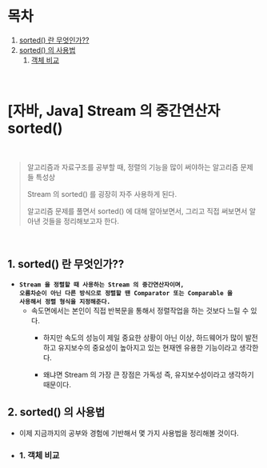 # 목차

1. [sorted() 란 무엇인가??](#1-sorted-란-무엇인가) <br/>
2. [sorted() 의 사용법](#2-sorted-의-사용법) <br/>
    1. [객체 비교](#1-객체-비교) <br/>

<br/>

# [자바, Java] Stream 의 중간연산자 sorted()

<br/>

> 알고리즘과 자료구조를 공부할 때, 정렬의 기능을 많이 써야하는 알고리즘 문제들 특성상 
>
> Stream 의 sorted() 를 굉장히 자주 사용하게 된다.
>
> 알고리즘 문제를 풀면서 sorted() 에 대해 알아보면서, 그리고 직접 써보면서 알아낸 것들을 정리해보고자 한다.

<br/>

## 1. sorted() 란 무엇인가??

- <code><strong>Stream 을 정렬할 때 사용하는 Stream 의 중간연산자이며, 오름차순이 아닌 다른 방식으로 정렬할 땐 Comparator 또는 Comparable 을 사용해서 정렬 형식을 지정해준다.</strong></code>
  - 속도면에서는 본인이 직접 반복문을 통해서 정렬작업을 하는 것보다 느릴 수 있다. 
    - 하지만 속도의 성능이 제일 중요한 상황이 아닌 이상, 하드웨어가 많이 발전하고 유지보수의 중요성이 높아지고 있는 현재엔 유용한 기능이라고 생각한다.

    - 왜냐면 Stream 의 가장 큰 장점은 가독성 즉, 유지보수성이라고 생각하기 때문이다.

      

## 2. sorted() 의 사용법

- 이제 지금까지의 공부와 경험에 기반해서 몇 가지 사용법을 정리해볼 것이다.

- ### 1. 객체 비교